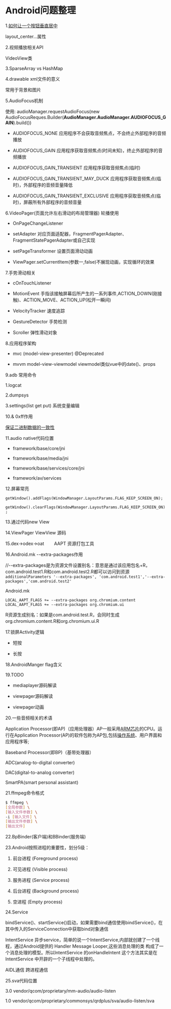 # Android问题整理

1.[如何让一个按钮垂直居中](https://stackoverflow.com/questions/20185340/how-to-align-linearlayout-to-vertical-center)

layout_center...属性

2.视频播放相关API

VideoView类

3.SparseArray vs HashMap

4.drawable xml文件的意义

常用于背景和图片

5.AudioFocus机制

使用: audioManager.requestAudioFocus(new AudioFocusReques.Builder(**AudioManager.AudioManager.AUDIOFOCUS_GAIN**).build())

- AUDIOFOCUS_NONE 应用程序不会获取音频焦点，不会终止外部程序的音频播放

- AUDIOFOCUS_GAIN  应用程序获取音频焦点(时间未知)，终止外部程序的音频播放

- AUDIOFOCUS_GAIN_TRANSIENT 应用程序获取音频焦点(临时) 

- AUDIOFOCUS_GAIN_TRANSIENT_MAY_DUCK 应用程序获取音频焦点(临时)，外部程序的音频音量降低

- AUDIOFOCUS_GAIN_TRANSIENT_EXCLUSIVE 应用程序获取音频焦点(临时)，屏蔽所有外部程序的音频音量

6.VideoPager(页面允许左右滑动的布局管理器) 轮播使用

- OnPageChangeListener

- setAdapter 对应页面适配器，FragmentPagerAdapter、FragmentStatePagerAdapter或自己实现

- setPageTransformer 设置页面滑动动画

- ViewPager.setCurrentItem(参数一,false)不展现动画，实现循环的效果

7.手势滑动相关

- cOnTouchListener

- MotionEvent 手指该接触屏幕后所产生的一系列事件,ACTION_DOWN(刚接触)、ACTION_MOVE、ACTION_UP(松开一瞬间)

- VelocityTracker 速度追踪

- GestureDetector 手势检测

- Scroller 弹性滑动对象

8.应用程序架构

- mvc (model-view-presenter) @Deprecated

- mvvm model-view-viewmodel viewmodel类似vue中的date()、props

9.adb 常用命令

1.logcat

2.dumpsys 

3.settings(list get put) 系统变量编辑

10.& 0xff作用

[保证二进制数据的一致性](https://www.cnblogs.com/think-in-java/p/5527389.html)

11.audio native代码位置

- framework/base/core/jni

- framework/base/media/jni

- framework/base/services/core/jni

- framework/av/services

12.屏幕常亮

`getWindow().addFlags(WindowManager.LayoutParams.FLAG_KEEP_SCREEN_ON);`

`getWindow().clearFlags(WindowManager.LayoutParams.FLAG_KEEP_SCREEN_ON);`

13.通过代码new View

14.ViewPager ViewView 源码

15.dex->odex->oat        AAPT 资源打包工具

16.Android.mk --extra-packages作用

//--extra-packages是为资源文件设置别名：意思是通过该应用包名+R，com.android.test1.R和com.android.test2.R都可以访问到资源
`additionalParameters '--extra-packages', 'com.android.test1','--extra-packages','com.android.test2'`

Android.mk

`LOCAL_AAPT_FLAGS += --extra-packages org.chromium.content`
`LOCAL_AAPT_FLAGS += --extra-packages org.chromium.ui`

R资源生成别名：如果是com.android.test.R，会同时生成org.chromium.content.R和org.chromium.ui.R

17.锁屏Activity逻辑

- 短按

- 长按

18.AndroidManger flag含义

19.TODO

- mediaplayer源码解读

- viewpager源码解读

- viewpager动画

20.一些音频相关的术语

Application Processor(即AP)（应用处理器）AP一般采用[ARM芯片](https://www.baidu.com/s?wd=ARM%E8%8A%AF%E7%89%87&tn=44039180_cpr&fenlei=mv6quAkxTZn0IZRqIHckPjm4nH00T1d9mWwhmy7Wm1--ujP9mH0d0ZwV5Hcvrjm3rH6sPfKWUMw85HfYnjn4nH6sgvPsT6KdThsqpZwYTjCEQLGCpyw9Uz4Bmy-bIi4WUvYETgN-TLwGUv3EPjDknjT4n1mz)的CPU。运行在Application Processor(AP)的软件包称为AP包,包括[操作系统](https://www.baidu.com/s?wd=%E6%93%8D%E4%BD%9C%E7%B3%BB%E7%BB%9F&tn=44039180_cpr&fenlei=mv6quAkxTZn0IZRqIHckPjm4nH00T1d9mWwhmy7Wm1--ujP9mH0d0ZwV5Hcvrjm3rH6sPfKWUMw85HfYnjn4nH6sgvPsT6KdThsqpZwYTjCEQLGCpyw9Uz4Bmy-bIi4WUvYETgN-TLwGUv3EPjDknjT4n1mz)、用户界面和应用程序等;

Baseband Processor(即BP)（基带处理器）

ADC(analog-to-digital converter)

DAC(digital-to-analog converter)

SmartPA(smart personal assistant)

21.ffmpeg命令格式

```bash
$ ffmpeg \
[全局参数] \
[输入文件参数] \
-i [输入文件] \
[输出文件参数] \
[输出文件]
```

22.BpBinder(客户端)和BBinder(服务端)

23.Android按照进程的重要性，划分5级：

1. 前台进程 (Foreground process)

2. 可见进程 (Visible process)

3. 服务进程 (Service process)

4. 后台进程 (Background process)

5. 空进程 (Empty process)

24.Service

bindService()、startService()启动，如果需要bind通信使用bindService()，在其中传入的ServiceConnection中获取bind对象通信

IntentService 异步service，简单的说一个IntentService,内部就创建了一个线程，通过Android提供的 Handler Message Looper,这些消息处理的类 构成了一个消息处理的模型。所以IntentService 的onHandleIntent 这个方法其实是在IntentService 中开辟的一个子线程中处理的。

AIDL通信 跨进程通信

25.sva代码位置

3.0 vendor/qcom/proprietary/mm-audio/audio-listen

1.0 vendor/qcom/proprietary/commonsys/qrdplus/sva/audio-listen/sva
